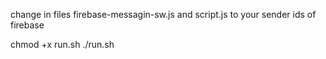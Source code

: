 change in files firebase-messagin-sw.js and script.js to your sender ids of firebase

chmod +x run.sh 
./run.sh